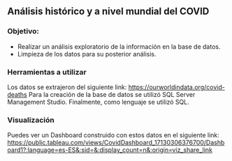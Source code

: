 ## Análisis histórico y a nivel mundial del COVID 

### Objetivo:
- Realizar un análisis exploratorio de la información en la base de datos.
- Limpieza de los datos para su posterior análisis.

### Herramientas a utilizar
Los datos se extrajeron del siguiente link: https://ourworldindata.org/covid-deaths
Para la creación de la base de datos se utilizó SQL Server Management Studio.
Finalmente, como lenguaje se utilizó SQL.

### Visualización
Puedes ver un Dashboard construido con estos datos en el siguiente link: https://public.tableau.com/views/CovidDashboard_17130306376700/Dashboard1?:language=es-ES&:sid=&:display_count=n&:origin=viz_share_link
